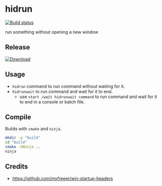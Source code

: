 # hidrun

[![Build status](https://ci.appveyor.com/api/projects/status/cbmhdv7yo5s60ebg?svg=true)](https://ci.appveyor.com/project/myfreeer/hidrun)

run something without opening a new window

## Release

[![Download](https://img.shields.io/github/downloads/myfreeer/hidrun/total.svg)](https://github.com/myfreeer/hidrun/releases/latest)

## Usage

* `hidrun` command to run command without waiting for it.
* `hidrunwait` to run command and wait for it to end.
    * use `start /wait hidrunwait command` to run command and wait for it to end in a console or batch file.

## Compile

Builds with `cmake` and `ninja`.

```sh
mkdir -p "build"
cd "build"
cmake -GNinja ..
ninja
```

## Credits

* <https://github.com/myfreeer/win-startup-headers>
